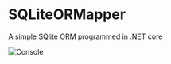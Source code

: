 # SQLiteORMapper
A simple SQlite ORM programmed in .NET core

![Console](https://devdor.github.io/res/SQLiteORMapper_01.png)
